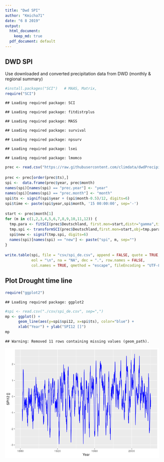 ```yaml
---
title: "Dwd SPI"
author: "Kmicha71"
date: "6 8 2019"
output:
  html_document: 
    keep_md: true
  pdf_document: default
---
```




## DWD SPI

Use downloaded and converted precipitation data from DWD (monthly & regional summary)


```r
#install.packages("SCI")   # MAAS, Matrix, 
require("SCI")
```

```
## Loading required package: SCI
```

```
## Loading required package: fitdistrplus
```

```
## Loading required package: MASS
```

```
## Loading required package: survival
```

```
## Loading required package: npsurv
```

```
## Loading required package: lsei
```

```
## Loading required package: lmomco
```

```r
prec <- read.csv("https://raw.githubusercontent.com/climdata/dwdPrecipitation/master/csv/monthly_precipitation_de.csv", sep=",")

prec <- prec[order(prec$ts),]
spi <-  data.frame(prec$year, prec$month)
names(spi)[names(spi) == "prec.year"] <- "year"
names(spi)[names(spi) == "prec.month"] <- "month"
spi$ts <- signif(spi$year + (spi$month-0.5)/12, digits=6)
spi$time <- paste(spi$year,spi$month, '15 00:00:00', sep='-')

start <- prec$month[1]
for (m in c(1,2,3,4,5,6,7,8,9,10,11,12)) {
  tmp.para <- fitSCI(prec$Deutschland, first.mon=start,distr="gamma",time.scale=m,p0=TRUE)
  tmp.spi <- transformSCI(prec$Deutschland,first.mon=start,obj=tmp.para)
  spi$new <- signif(tmp.spi, digits=6)
  names(spi)[names(spi) == "new"] <- paste("spi", m, sep="")
}

write.table(spi, file = "csv/spi_de.csv", append = FALSE, quote = TRUE, sep = ",",
            eol = "\n", na = "NA", dec = ".", row.names = FALSE,
            col.names = TRUE, qmethod = "escape", fileEncoding = "UTF-8")
```




## Plot Drought time line


```r
require("ggplot2")
```

```
## Loading required package: ggplot2
```

```r
#spi <- read.csv("./csv/spi_de.csv", sep=",")
mp <- ggplot() +
      geom_line(aes(y=spi$spi12, x=spi$ts), color="blue") +
      xlab("Year") + ylab("SPI12 []")
mp
```

```
## Warning: Removed 11 rows containing missing values (geom_path).
```

![](README_files/figure-html/plot-1.png)<!-- -->




